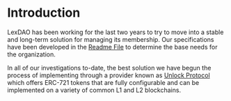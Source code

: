 # Introduction
LexDAO has been working for the last two years to try to move into a stable and long-term solution for managing its membership.  Our specifications have been developed in the [Readme File](https://github.com/cimplylimited/LexDAO-MembershipToken-2023) to determine the base needs for the organization.  

In all of our investigations to-date, the best solution we have begun the process of implementing through a provider known as [Unlock Protocol](https://unlock-protocol.com/) which offers ERC-721 tokens that are fully configurable and can be implemented on a variety of common L1 and L2 blockchains.

